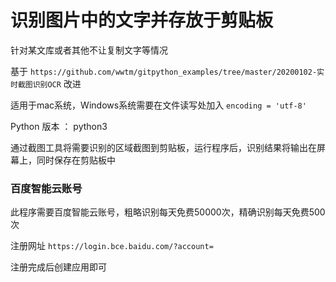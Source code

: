 # 识别图片中的文字并存放于剪贴板

针对某文库或者其他不让复制文字等情况

基于 ```https://github.com/wwtm/gitpython_examples/tree/master/20200102-实时截图识别OCR``` 改进

适用于mac系统，Windows系统需要在文件读写处加入 ```encoding = 'utf-8'```

Python 版本 ： python3

通过截图工具将需要识别的区域截图到剪贴板，运行程序后，识别结果将输出在屏幕上，同时保存在剪贴板中

### 百度智能云账号

此程序需要百度智能云账号，粗略识别每天免费50000次，精确识别每天免费500次

注册网址 ```https://login.bce.baidu.com/?account=```

注册完成后创建应用即可

